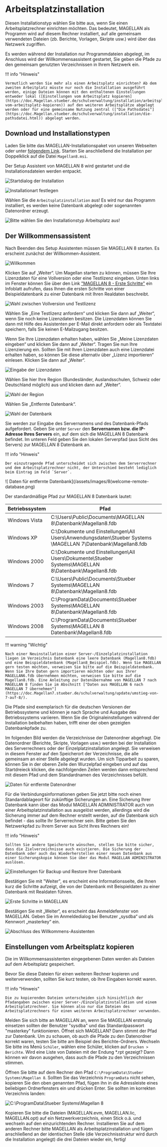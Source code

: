 ﻿
# Arbeitsplatzinstallation

Diesen Installationstyp wählen Sie bitte aus, wenn Sie einen Arbeitsplatzrechner einrichten möchten. Das bedeutet, MAGELLAN als Programm wird auf diesem Rechner installiert, auf alle gemeinsam verwendeten Dateien (zb. Berichte, Vorlagen, Skripte usw.) wird über das Netzwerk zugriffen.

Es werden während der Installation nur Programmdateien abgelegt, im Anschluss wird der Willkommensassistent gestartet, Sie geben die Pfade zu den gemeinsam genutzten Verzeichnissen in Ihrem Netzwerk ein.

!!! info "Hinweis"

    Vermutlich werden Sie mehr als einen Arbeitsplatz einrichten? Ab dem zweiten Arbeitplatz müsste nur noch die Installation ausgeführt werden, einige Dateien können mit den enthaltenen Einstellungen entweder lokal ([Einstellungen vom Arbeitsplatz kopieren](https://doc.Magellan.stueber.de/schulverwaltung/installation/arbeitsplatz.installlieren/#einstellungen-vom-arbeitsplatz-kopieren)) auf den weiteren Arbeitsplätze abgelegt werden oder für eine gemeinsame Nutzung zentral (["Die Pathsdatei"](https://doc.Magellan.stueber.de/schulverwaltung/installation/die-pathsdatei.html)) abgelegt werden.

## Download und Installationstypen

Laden Sie bitte das MAGELLAN-Installationspaket von unseren Webseiten oder unter [folgendem Link](https://download.stueber.de/bin/de/magellan/v8/Magellan8.msi). Starten Sie anschließend die Installation per Doppelklick auf die Datei `Magellan8.msi`.

Der Setup Assistent von MAGELLAN 8 wird gestartet und die Installationsdateien werden entpackt.

![Startdialog der Installation](/assets/images/installation/8/setup_start.png)

![Installationart festlegen](/assets/images/installation/8/setup_type.png)

Wählen Sie die `Arbeitsplatzinstallation` aus! Es wird nur das Programm installiert, es werden keine Datenbank abgelegt oder sogenannten Datenordner erzeugt.

![Bitte wählen Sie den Installationstyp Arbeitsplatz aus!](/assets/images/installation/8/setup_type.png)

## Der Willkommensassistent

Nach Beenden des Setup Assistenten müssen Sie MAGELLAN 8 starten. Es erscheint zunächst der Willkommen-Assistent.

![Willkommen](/assets/images/installation/8/welcome.png)

Klicken Sie auf „Weiter“. Um Magellan starten zu können, müssen Sie Ihre Lizenzdaten für eine Vollversion oder eine Testlizenz eingeben.
Unten links im Fenster können Sie über den Link ["MAGELLAN 8 - Erste Schritte"](https://doc.kb.stueber.de/magellan/erste-schritte-in-magellan.html) ein Infoblatt aufrufen, dass Ihnen die ersten Schritte von einer Beispieldatenbank zu einer Datenbank mit Ihren Realdaten beschreibt.

![Wahl zwischen Vollversion und Testlizenz](/assets/images/installation/8/welcome-license-type.png)

Wählen Sie „Eine Testlizenz anfordern“ und klicken Sie dann auf „Weiter“, wenn Sie noch keine Lizenzdaten besitzen. Die Lizenzdaten können Sie dann mit Hilfe des Assistenten per E-Mail direkt anfordern oder als Textdatei speichern, falls Sie keinen E-Mailzugang besitzen.

Wenn Sie Ihre Lizenzdaten erhalten haben, wählen Sie „Meine Lizenzdaten eingeben“ und klicken Sie dann auf „Weiter“. Tragen Sie nun Ihre Lizenzierung ein. Sollten Sie mit Ihren Lizenzdaten auch eine Lizenzdatei erhalten haben, so können Sie diese alternativ über „Lizenz importieren“ einlesen. Klicken Sie dann auf „Weiter“.

![Eingabe der Lizenzdaten](/assets/images/installation/8/welcome-enter-license.png)

Wählen Sie hier Ihre Region (Bundesländer, Auslandsschulen, Schweiz oder Deutschland möglich) aus und klicken dann auf „Weiter“.

![Wahl der Region](/assets/images/installation/8/welcome-region.png)

Wählen Sie „Entfernte Datenbank“.

![Wahl der Datenbank](/assets/images/installation/8/welcome-database.png)

Sie werden zur Eingabe des Servernamens und des Datenbank-Pfads aufgefordert.
Geben Sie unter `Server` den **Servernamen bzw. die IP-Adresse Ihres Servers** ein, auf dem sich die MAGELLAN 8 Datenbank befindet. Im unteren Feld geben Sie den lokalen Serverpfad (aus Sicht des Servers) zur MAGELLAN 8 Datenbank an.

!!! info "Hinweis"

	Der einzutragende Pfad unterscheidet sich zwischen dem Serverrechner und dem Arbeitsplatzrechner nicht, der Unterschied besteht lediglich beim Eintrag im Feld `Server`.

![ Daten für entfernte Datenbank](/assets/images/8(welcome-remote-database.png)

Der standardmäßige Pfad zur MAGELLAN 8 Datenbank lautet:

| Betriebssystem | Pfad |
| --- | --- |
| Windows Vista | C:\Users\Public\Documents\MAGELLAN 8\Datenbank\Magellan8.fdb |
| Windows XP | C:\Dokumente und Einstellungen\All Users\Anwendungsdaten\Stueber Systems \MAGELLAN 7\Datenbank\Magellan8.fdb |
| Windows 2000 | C:\Dokumente und Einstellungen\All Users\Dokumente\Stueber Systems\MAGELLAN 8\Datenbank\Magellan8.fdb |
| Windows 7 | C:\Users\Public\Documents\Stueber Systems\MAGELLAN 8\Datenbank\Magellan8.fdb |
| Windows 2003 | C:\ProgramData\Documents\Stueber Systems\MAGELLAN 8\Datenbank\Magellan8.fdb |
| Windows 2008 | C:\ProgramData\Documents\Stueber Systems\MAGELLAN 8 Datenbank\Magellan8.fdb |

!!! warning "Wichtig"

	Nach einer Neuinstallation einer Server-/Einzelplatzinstallation liegen im Verzeichnis Datenbank eine leere Datenbank (Magellan8.fdb) und eine Beispieldatenbank (Magellan8_Beispiel.fdb). Wenn Sie MAGELLAN gern testen möchten, verweisen Sie bitte auf die Beispieldatenbank. Wenn Sie Ihre Daten gern importieren möchten oder aus Ihrer MAGELLAN6.fdb übernehmen möchten, verweisen Sie bitte auf die Magellan8.fdb. Eine Anleitung zur Datenübernahme von MAGELLAN 7 nach MAGELLAN 8 finden Sie im Abschnitt ["Daten aus MAGELLAN 6 nach MAGELLAN 7 übernehmen"](https://doc.Magellan7.stueber.de/schulverwaltung/update/umstieg-von-7-auf-8/).

Die Pfade sind exemplarisch für die deutschen Versionen der Betriebssysteme und können je nach Sprache und Ausgabe des Betriebssystems variieren. Wenn Sie die Originaleinstellungen während der Installation beibehalten haben, trifft einer der oben gezeigten Datenbankpfade zu.

Im folgenden Bild werden die Verzeichnisse der Datenordner abgefragt. Die Datenordner (Berichte, Skripte, Vorlagen usw.) werden bei der Installation des Serverrechners oder der Einzelplatzinstallation angelegt. Sie verweisen in diesem Fenster auf den Speicherort der Verzeichnisse, die alle gemeinsam an einer Stelle abgelegt wurden. 
Um sich Tipparbeit zu sparen, können Sie in der oberen Zeile den Wurzelpfad eingeben und auf das Startdreieck klicken, die nachfolgenden Zeilen werden dann entsprechend mit diesem Pfad und dem Standardnamen des Verzeichnisses befüllt.

![Daten für entfernte Datenordner](/assets/images/installation/8/welcome-remote-datafolder.png)

Für die Verbindungsinformationen geben Sie jetzt bitte noch einen Standardablageort für zukünftige Sicherungen an. Eine Sicherung Ihrer Datenbank kann über das Modul MAGELLAN ADMINISTRATOR auch von einer Arbeitsplatzinstallation aus ausgelöst werden, allerdings wird die Sicherung immer auf dem Rechner erstellt werden, auf die Datenbank sich befindet - das sollte Ihr Serverrechner sein. Bitte geben Sie den Netzwerkpfad zu Ihrem Server aus Sicht Ihres Rechners ein!

!!! info "Hinweis"

	Sollten Sie andere Speicherorte wünschen, stellen Sie bitte sicher, dass die Zielverzeichnisse auch existieren. Die Sicherung der Datenbank oder auch das Wiederherstellen einer neuen Datenbank aus einer Sicherungskopie können Sie über das Modul MAGELLAN ADMINISTRATOR auslösen.

![Einstellungen für Backup und Restore Ihrer Datenbank](/assets/images/installation/8/welcome-remote-backup.png)

Bestätigen Sie mit "Weiter", es erscheint eine Informationsseite, die Ihnen kurz die Schritte aufzeigt, die von der Datenbank mit Beispieldaten zu einer Datenbank mit Realdaten führen.

![Erste Schritte in MAGELLAN](/assets/images/installation/8/Welcome-erste-schritte.png)

Bestätigen Sie mit „Weiter“, es erscheint das Anmeldefenster von MAGELLAN. Geben Sie im Anmeldedialog bei Benutzer „sysdba“ und als Kennwort „masterkey“ ein.

![Abschluss des Willkommens-Assistenten](/assets/images/installation/8/anmeldung.png)

## Einstellungen vom Arbeitsplatz kopieren

Die im Willkommensassistenten eingegebenen Daten werden als Dateien auf dem Arbeitsplatz gespeichert.

Bevor Sie diese Dateien für einen weiteren Rechner kopieren und weiterverwenden, sollten Sie kurz testen, ob Ihre Eingaben korrekt waren.

!!! info "Hinweis"

	Die zu kopierenden Dateien unterscheiden sich hinsichtlich der Pfadangaben zwischen einer Server-/Einzelplatzinstallation und einem Arbeitsplatzrechner. Sie können also nur die Dateien des Arbeitsplatzrechners für einen weiteren Arbeitsplatzrechner verwenden.

Melden Sie sich bitte an MAGELLAN an, wenn Sie MAGELLAN erstmalig einsetzen sollten der Benutzer "sysdba" und das Standardpasswort "masterkey" funktionieren.
Öffnet sich MAGELLAN? Dann stimmt der Pfad zur Datenbank.
Um zu schauen, ob auch die Pfade zu den Datenordner korrekt waren, testen Sie bitte am Beispiel des Berichte-Ordners.
Wechseln Sie bitte ins Menü `Schüler`, wählen eine Schüler, klicken auf `Drucken > Berichte`. Wird eine Liste von Dateien mit der Endung *.rpt gezeigt? Dann können wir davon ausgehen, dass auch die Pfade zu den Verzeichnissen stimmen.  

Öffnen Sie bitte auf dem Rechner den Pfad `C:\ProgramData\Stueber Systems\Magellan 8`. Sollten Sie das Verzeichnis `ProgramData` nicht sehen, kopieren Sie den oben genannten Pfad, fügen ihn in die Adressleiste eines beliebigen Ordnerfensters ein und drücken Enter.
Sie sollten im korrekten Verzeichnis landen:

![`C:\ProgramData\Stueber Systems\Magellan 8`](/assets/images/installation/8/programdata.png)

Kopieren Sie bitte die Dateien (MAGELLAN.evm, MAGELLAN.lic, MAGELLAN.opt) auf ein Netzwerkverzeichnis, einen Stick o.ä. und wechseln auf den einzurichtenden Rechner.
Installieren Sie auf dem anderen Rechner bitte MAGELLAN als Arbeitsplatzinstallation und fügen anschließend an der identischen Stelle (die Verzeichnisstruktur wird durch die Installation angelegt) die drei Dateien wieder ein, fertig!
